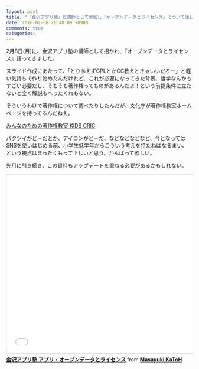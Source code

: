```yaml
---
layout: post
title: "『金沢アプリ塾』に講師として参加し『オープンデータとライセンス』について話してきました"
date: 2016-02-08 20:40:09 +0900
comments: true
categories: 
---
```


2月8日(月)に、金沢アプリ塾の講師として招かれ、『オープンデータとライセンス』語ってきました。

スライド作成にあたって、「とりあえずGPLとかCC教えときゃいいだろー」と軽い気持ちで作り始めたんだけれど、これが必要になってきた背景、哲学なんかもすごい必要だし、そもそも著作権ってものがあるんだよ！という前提条件に立たないと全く解説もへったくれもない。

そういうわけで著作権について調べたりしたんだが、文化庁が著作権教室ホームページを持ってるんだねえ。

[みんなのための著作権教室 KIDS CRIC](http://kids.cric.or.jp/)

パクツイがどーだとか、アイコンがどーだ、などなどなどなど、今となってはSNSを使いはじめる前、小学生低学年からこういう考えを持たねばなるまい、という視点はまったくもって正しいと思う。がんばって欲しい。

先月に引き続き、この資料もアップデートを重ねる必要があるかもしれない。


<iframe src="//www.slideshare.net/slideshow/embed_code/key/sCb4PWxlRlU2Ck" width="595" height="485" frameborder="0" marginwidth="0" marginheight="0" scrolling="no" style="border:1px solid #CCC; border-width:1px; margin-bottom:5px; max-width: 100%;" allowfullscreen> </iframe> <div style="margin-bottom:5px"> <strong> <a href="//www.slideshare.net/pharaohkj/ss-57992005" title="金沢アプリ塾 アプリ・オープンデータとライセンス" target="_blank">金沢アプリ塾 アプリ・オープンデータとライセンス</a> </strong> from <strong><a href="//www.slideshare.net/pharaohkj" target="_blank">Masayuki KaToH</a></strong> </div>

